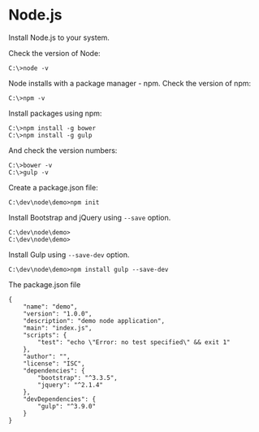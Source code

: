 # Node.js

Install Node.js to your system.

Check the version of Node:

	C:\>node -v

Node installs with a package manager - npm. 
Check the version of npm:

	C:\>npm -v

Install packages using npm:

	C:\>npm install -g bower
	C:\>npm install -g gulp

And check the version numbers:

	C:\>bower -v
	C:\>gulp -v

Create a package.json file:

	C:\dev\node\demo>npm init

Install Bootstrap and jQuery using <code>--save</code> option.

	C:\dev\node\demo>
	C:\dev\node\demo>

Install Gulp using <code>--save-dev</code> option.

	C:\dev\node\demo>npm install gulp --save-dev

The package.json file

	{
  		"name": "demo",
  		"version": "1.0.0",
  		"description": "demo node application",
  		"main": "index.js",
  		"scripts": {
    		"test": "echo \"Error: no test specified\" && exit 1"
  		},
  		"author": "",
  		"license": "ISC",
  		"dependencies": {
    		"bootstrap": "^3.3.5",
    		"jquery": "^2.1.4"
  		},
  		"devDependencies": {
    		"gulp": "^3.9.0"
  		}
	}







